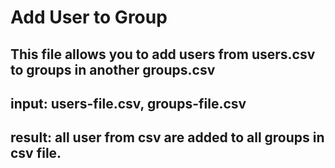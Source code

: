 # Add User to Group
## This file allows you to add users from users.csv to groups in another groups.csv
## input: users-file.csv, groups-file.csv
## result: all user from csv are added to all groups in csv file.